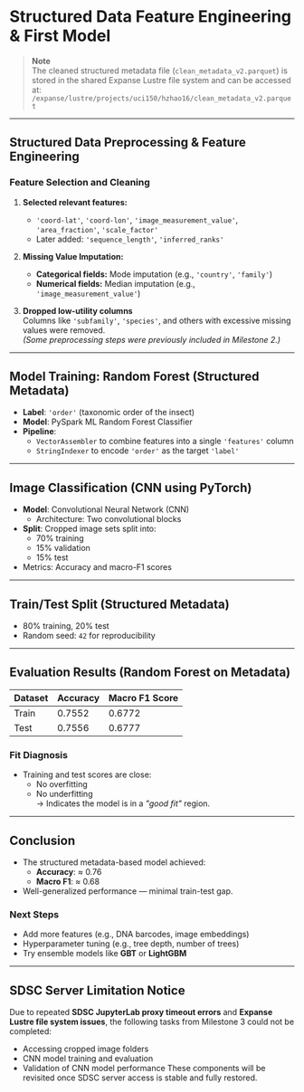 # Structured Data Feature Engineering & First Model

> **Note**  
> The cleaned structured metadata file (`clean_metadata_v2.parquet`) is stored in the shared Expanse Lustre file system and can be accessed at:  
> `/expanse/lustre/projects/uci150/hzhao16/clean_metadata_v2.parquet`

---

##  Structured Data Preprocessing & Feature Engineering

###  Feature Selection and Cleaning

1. **Selected relevant features:**
   - `'coord-lat'`, `'coord-lon'`, `'image_measurement_value'`, `'area_fraction'`, `'scale_factor'`
   - Later added: `'sequence_length'`, `'inferred_ranks'`

2. **Missing Value Imputation:**
   - **Categorical fields:** Mode imputation (e.g., `'country'`, `'family'`)
   - **Numerical fields:** Median imputation (e.g., `'image_measurement_value'`)

3. **Dropped low-utility columns**  
   Columns like `'subfamily'`, `'species'`, and others with excessive missing values were removed.  
   *(Some preprocessing steps were previously included in Milestone 2.)*

---

##  Model Training: Random Forest (Structured Metadata)

- **Label**: `'order'` (taxonomic order of the insect)
- **Model**: PySpark ML Random Forest Classifier
- **Pipeline**:
  - `VectorAssembler` to combine features into a single `'features'` column
  - `StringIndexer` to encode `'order'` as the target `'label'`

---

##  Image Classification (CNN using PyTorch)

- **Model**: Convolutional Neural Network (CNN)
  - Architecture: Two convolutional blocks
- **Split**: Cropped image sets split into:
  - 70% training
  - 15% validation
  - 15% test
- Metrics: Accuracy and macro-F1 scores

---

##  Train/Test Split (Structured Metadata)

- 80% training, 20% test
- Random seed: `42` for reproducibility

---

##  Evaluation Results (Random Forest on Metadata)

| Dataset | Accuracy | Macro F1 Score |
| ------- | -------- | -------------- |
| Train   | 0.7552   | 0.6772         |
| Test    | 0.7556   | 0.6777         |

### Fit Diagnosis

- Training and test scores are close:
  -  No overfitting
  -  No underfitting  
→ Indicates the model is in a *"good fit"* region.

---

##  Conclusion

- The structured metadata-based model achieved:
  - **Accuracy**: ≈ 0.76
  - **Macro F1**: ≈ 0.68
- Well-generalized performance — minimal train-test gap.

###  Next Steps

- Add more features (e.g., DNA barcodes, image embeddings)
- Hyperparameter tuning (e.g., tree depth, number of trees)
- Try ensemble models like **GBT** or **LightGBM**

---

## SDSC Server Limitation Notice

Due to repeated **SDSC JupyterLab proxy timeout errors** and **Expanse Lustre file system issues**, the following tasks from Milestone 3 could not be completed:

- Accessing cropped image folders
- CNN model training and evaluation
- Validation of CNN model performance
 These components will be revisited once SDSC server access is stable and fully restored.
